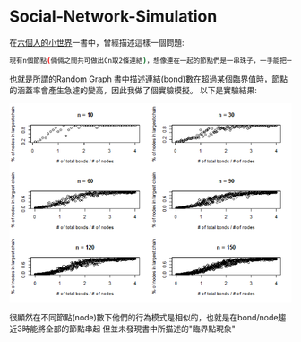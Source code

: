 # Social-Network-Simulation

在[六個人的小世界](https://www.books.com.tw/products/0010246961)一書中，曾經描述這樣一個問題:
```bash
現有n個節點(倆倆之間共可做出Cn取2條連結)，想像連在一起的節點們是一串珠子，一手能把一整串提起，請問當中最大串包含多少節點?
```
也就是所謂的Random Graph
書中描述連結(bond)數在超過某個臨界值時，節點的涵蓋率會產生急遽的變高，因此我做了個實驗模擬。
以下是實驗結果:

<img src="Simu result.png" width="800px">

很顯然在不同節點(node)數下他們的行為模式是相似的，也就是在bond/node趨近3時能將全部的節點串起
但並未發現書中所描述的"臨界點現象"
